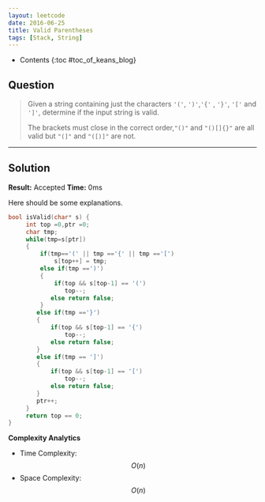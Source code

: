 ```yaml
---
layout: leetcode
date: 2016-06-25
title: Valid Parentheses
tags: [Stack, String]
---
```


* Contents
{:toc #toc_of_keans_blog}

## Question

> Given a string containing just the characters `'('`, `')'`,`'{'` , `'}'`, `'['` and `']'`, determine if the input string is valid.
>
> The brackets must close in the correct order,`"()"`  and `"()[]{}"` are all valid but `"(]"` and `"([)]"` are not.
>


***

## Solution

**Result:** Accepted **Time:** 0ms

Here should be some explanations.

```c
bool isValid(char* s) {
     int top =0,ptr =0;
     char tmp;
     while(tmp=s[ptr])
     {
         if(tmp=='(' || tmp =='{' || tmp =='[')
             s[top++] = tmp;
         else if(tmp ==')')
         {
             if(top && s[top-1] == '(')
                top--;
            else return false;
         }
        else if(tmp =='}')
        {
            if(top && s[top-1] == '{')
                top--;
            else return false;
        }
        else if(tmp == ']')
        {
            if(top && s[top-1] == '[')
                top--;
            else return false;
        }
        ptr++;
     }
     return top == 0;
}
```

**Complexity Analytics**

- Time Complexity: $$O(n)$$
- Space Complexity: $$O(n)$$

